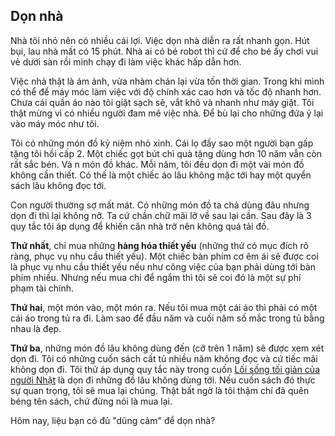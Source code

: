 ## Dọn nhà

Nhà tôi nhỏ nên có nhiều cái lợi. Việc dọn nhà diễn ra rất nhanh gọn. Hút bụi, lau nhà mất có 15 phút. Nhà ai có bé robot thì cứ để cho bé ấy chơi vui vẻ dưới sàn rồi mình chạy đi làm việc khác hấp dẫn hơn.

Việc nhà thật là ám ảnh, vừa nhàm chán lại vừa tốn thời gian. Trong khi mình có thể để máy móc làm việc với độ chính xác cao hơn và tốc độ nhanh hơn. Chưa cái quần áo nào tôi giặt sạch sẽ, vắt khô và nhanh như máy giặt. Tôi thật mừng vì có nhiều người đam mê việc nhà. Để bù lại cho những đứa ỷ lại vào máy móc như tôi.

Tôi có những món đồ kỷ niệm nhỏ xinh. Cái lọ đầy sao một người bạn gấp tặng tôi hồi cấp 2. Một chiếc gọt bút chì quà tặng dùng hơn 10 năm vẫn còn rất sắc bén. Và n món đồ khác. Mỗi năm, tôi đều dọn đi một vài món đồ không cần thiết. Có thế là một chiếc áo lâu không mặc tới hay một quyển sách lâu không đọc tới. 

Con người thường sợ mất mát. Có những món đồ ta chả dùng đâu nhưng dọn đi thì lại không nỡ. Ta cứ chần chữ mãi lỡ về sau lại cần. Sau đây là 3 quy tắc tôi áp dụng để khiến căn nhà trở nên không quá tải đồ.

**Thứ nhất**, chỉ mua những **hàng hóa thiết yếu** (những thứ có mục đích rõ ràng, phục vụ nhu cầu thiết yếu). Một chiếc bàn phím cơ êm ái sẽ được coi là phục vụ nhu cầu thiết yếu nếu như công việc của bạn phải dùng tới bàn phím nhiều. Nhưng nếu mua chỉ để ngắm thì tôi sẽ coi đó là một sự phí phạm tài chính.

**Thứ hai**, một món vào, một món ra. Nếu tôi mua một cái áo thì phải có một cái áo trong tủ ra đi. Làm sao để đầu năm và cuối năm số mắc trong tủ bằng nhau là đẹp.

**Thứ ba**, những món đồ lâu không dùng đến (cỡ trên 1 năm) sẽ được xem xét dọn đi. Tôi có những cuốn sách cất tủ nhiều năm không đọc và cứ tiếc mãi không dọn đi. Tôi thử áp dụng quy tắc này trong cuốn [Lối sống tối giản của người Nhật](https://tiki.vn/loi-song-toi-gian-cua-nguoi-nhat-p576362.html) là dọn đi những đồ lâu không dùng tới. Nếu cuốn sách đó thực sự quan trọng, tôi sẽ mua lại chúng. Thật bất ngờ là tôi thậm chí đã quên béng tên sách, chứ đừng nói là mua lại.

Hôm nay, liệu bạn có đủ "dũng cảm" để dọn nhà?